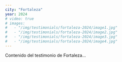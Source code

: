 ```yaml
---
city: "Fortaleza"
year: 2024
# video: true
# images:
#   - "/img/testimonials/fortaleza-2024/image1.jpg"
#   - "/img/testimonials/fortaleza-2024/image2.jpg"
#   - "/img/testimonials/fortaleza-2024/image3.jpg"
#   - "/img/testimonials/fortaleza-2024/image4.jpg"
---
```

Contenido del testimonio de Fortaleza...
